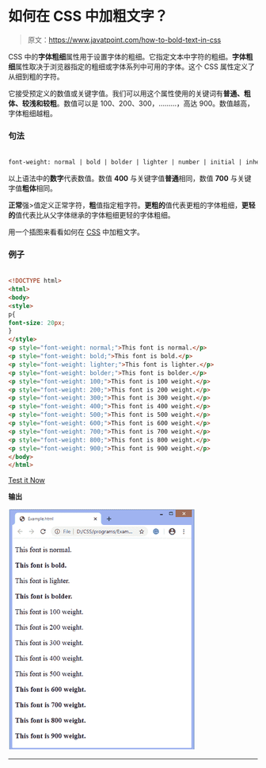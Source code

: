 # 如何在 CSS 中加粗文字？

> 原文：<https://www.javatpoint.com/how-to-bold-text-in-css>

CSS 中的**字体粗细**属性用于设置字体的粗细。它指定文本中字符的粗细。**字体粗细**属性取决于浏览器指定的粗细或字体系列中可用的字体。这个 CSS 属性定义了从细到粗的字符。

它接受预定义的数值或关键字值。我们可以用这个属性使用的关键词有**普通、粗体、较浅和较粗**。数值可以是 100、200、300，.........，高达 900。数值越高，字体粗细越粗。

### 句法

```html

font-weight: normal | bold | bolder | lighter | number | initial | inherit;

```

以上语法中的**数字**代表数值。数值 **400** 与关键字值**普通**相同，数值 **700** 与关键字值**粗体**相同。

**正常**强>值定义正常字符，**粗**值指定粗字符。**更粗的**值代表更粗的字体粗细，**更轻的**值代表比从父字体继承的字体粗细更轻的字体粗细。

用一个插图来看看如何在 [CSS](https://www.javatpoint.com/css-tutorial) 中加粗文字。

### 例子

```html

<!DOCTYPE html>  
<html>  
<body>  
<style>
p{
font-size: 20px;
}
</style>
<p style="font-weight: normal;">This font is normal.</p>  
<p style="font-weight: bold;">This font is bold.</p>  
<p style="font-weight: lighter;">This font is lighter.</p>  
<p style="font-weight: bolder;">This font is bolder.</p>  
<p style="font-weight: 100;">This font is 100 weight.</p>  
<p style="font-weight: 200;">This font is 200 weight.</p>  
<p style="font-weight: 300;">This font is 300 weight.</p>  
<p style="font-weight: 400;">This font is 400 weight.</p>  
<p style="font-weight: 500;">This font is 500 weight.</p>  
<p style="font-weight: 600;">This font is 600 weight.</p>  
<p style="font-weight: 700;">This font is 700 weight.</p>  
<p style="font-weight: 800;">This font is 800 weight.</p>  
<p style="font-weight: 900;">This font is 900 weight.</p>  
</body>  
</html>  

```

[Test it Now](https://www.javatpoint.com/oprweb/test.jsp?filename=How-to-bold-text-in-CSS1)

**输出**

![How to bold text in CSS](img/47e9b652eed467044e284119c5b2d471.png)

* * *